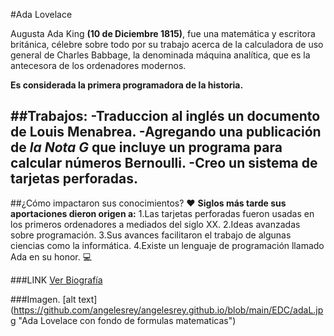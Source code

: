 #Ada Lovelace

Augusta Ada King **(10 de Diciembre 1815)**, fue una matemática y escritora británica, célebre sobre todo por su trabajo acerca de la calculadora de uso general de Charles Babbage, la denominada máquina analítica, que es la antecesora de los ordenadores modernos.

**Es considerada la primera programadora de la historia.**

##Trabajos:
-Traduccion al inglés un documento de Louis Menabrea.
-Agregando una publicación de *la Nota G* que incluye un programa para calcular números Bernoulli.
-Creo un sistema de tarjetas perforadas.
---
##¿Cómo impactaron sus conocimientos? :heart:
**Siglos más tarde sus aportaciones dieron origen a:**
1.Las tarjetas perforadas fueron usadas en los primeros ordenadores a mediados del siglo XX.
2.Ideas avanzadas sobre programación.
3.Sus avances facilitaron el trabajo de algunas ciencias como la informática.
4.Existe un lenguaje de programación llamado Ada en su honor. :computer:


###LINK
[Ver Biografía](https://www.youtube.com/watch?v=bYCDVwyuVt4)

###Imagen.
[alt text] (https://github.com/angelesrey/angelesrey.github.io/blob/main/EDC/adaL.jpg "Ada Lovelace con fondo de formulas matematicas")




